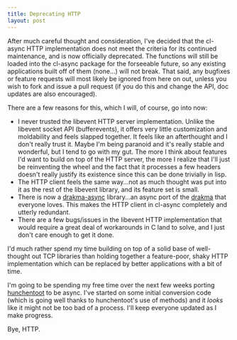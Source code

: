 ```yaml
---
title: Deprecating HTTP
layout: post
---
```

After much careful thought and consideration, I've decided that the
cl-async HTTP implementation does not meet the criteria for its continued
maintenance, and is now officially deprecated. The functions will still be
loaded into the cl-async package for the forseeable future, so any existing
applications built off of them (none...) will not break. That said, any
bugfixes or feature requests will most likely be ignored from here on out,
unless you wish to fork and issue a pull request (if you do this and change the
API, doc updates are also encouraged).

There are a few reasons for this, which I will, of course, go into now:

- I never trusted the libevent HTTP server implementation. Unlike the libevent
socket API (bufferevents), it offers very little customization and moldability
and feels slapped together. It feels like an afterthought and I don't really
trust it. Maybe I'm being paranoid and it's really stable and wonderful, but I
tend to go with my gut. The more I think about features I'd want to build on top
of the HTTP server, the more I realize that I'll just be reinventing the wheel
and the fact that it processes a few headers doesn't really justify its
existence since this can be done trivially in lisp.
- The HTTP client feels the same way...not as much thought was put into it as
the rest of the libevent library, and its feature set is small.
- There is now a [drakma-async](https://github.com/orthecreedence/drakma-async)
library...an async port of the [drakma](http://weitz.de/drakma/) that everyone
loves. This makes the HTTP client in cl-async completely and utterly redundant.
- There are a few bugs/issues in the libevent HTTP implementation that would
require a great deal of workarounds in C land to solve, and I just don't care
enough to get it done.

I'd much rather spend my time building on top of a solid base of well-thought
out TCP libraries than holding together a feature-poor, shaky HTTP
implementation which can be replaced by better applications with a bit of time.

I'm going to be spending my free time over the next few weeks porting
[hunchentoot](http://weitz.de/hunchentoot/) to be async. I've started on some
initial conversion code (which is going well thanks to hunchentoot's use of
methods) and it *looks* like it might not be too bad of a process. I'll keep
everyone updated as I make progress.

Bye, HTTP.
